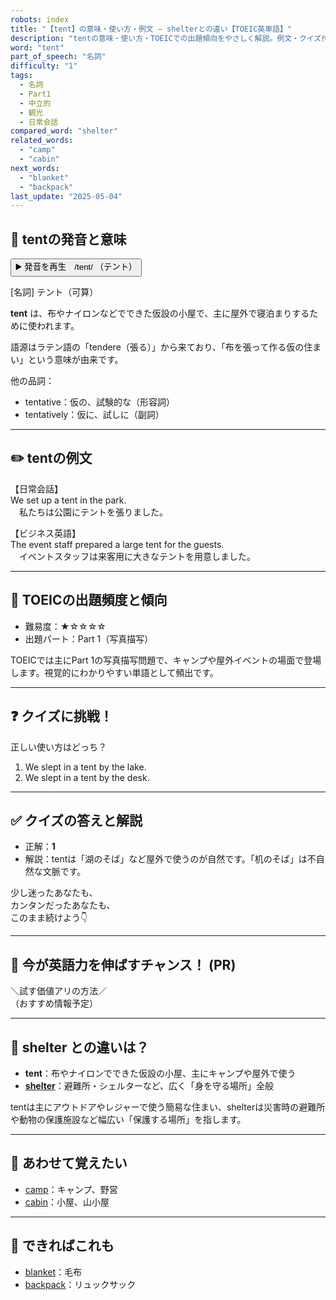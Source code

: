 ```yaml
---
robots: index
title: "【tent】の意味・使い方・例文 ― shelterとの違い【TOEIC英単語】"
description: "tentの意味・使い方・TOEICでの出題傾向をやさしく解説。例文・クイズ付きでshelterとの違いもわかりやすく学べます。"
word: "tent"
part_of_speech: "名詞"
difficulty: "1"
tags:
  - 名詞
  - Part1
  - 中立的
  - 観光
  - 日常会話
compared_word: "shelter"
related_words:
  - "camp"
  - "cabin"
next_words:
  - "blanket"
  - "backpack"
last_update: "2025-05-04"
---
```


## 🔰 tentの発音と意味

<button class="play-audio" onclick="playTTS('tent')">
  <span class="play-audio-main">
    ▶️ 発音を再生　/tent/
  </span>
  <span class="play-audio-sub">
    （テント）
  </span>
</button>

[名詞] テント（可算）

**tent** は、布やナイロンなどでできた仮設の小屋で、主に屋外で寝泊まりするために使われます。

語源はラテン語の「tendere（張る）」から来ており、「布を張って作る仮の住まい」という意味が由来です。

他の品詞：  
- tentative：仮の、試験的な（形容詞）
- tentatively：仮に、試しに（副詞）

---

## ✏️ tentの例文

【日常会話】  
We set up a tent in the park.  
　私たちは公園にテントを張りました。

【ビジネス英語】  
The event staff prepared a large tent for the guests.  
　イベントスタッフは来客用に大きなテントを用意しました。

---

## 🎯 TOEICの出題頻度と傾向

- 難易度：★☆☆☆☆
- 出題パート：Part 1（写真描写）

TOEICでは主にPart 1の写真描写問題で、キャンプや屋外イベントの場面で登場します。視覚的にわかりやすい単語として頻出です。

---

## ❓ クイズに挑戦！

正しい使い方はどっち？

1. We slept in a tent by the lake.  
2. We slept in a tent by the desk.

---

## ✅ クイズの答えと解説

- 正解：**1**
- 解説：tentは「湖のそば」など屋外で使うのが自然です。「机のそば」は不自然な文脈です。

少し迷ったあなたも、  
カンタンだったあなたも、  
このまま続けよう👇️

---

## 🚀 今が英語力を伸ばすチャンス！ (PR)

<div class="info-center">
＼試す価値アリの方法／<br>  
（おすすめ情報予定）
</div>

---

## 🤔  shelter との違いは？

- **tent**：布やナイロンでできた仮設の小屋、主にキャンプや屋外で使う
- **[shelter](/shelter)**：避難所・シェルターなど、広く「身を守る場所」全般

tentは主にアウトドアやレジャーで使う簡易な住まい、shelterは災害時の避難所や動物の保護施設など幅広い「保護する場所」を指します。

---

## 🧩 あわせて覚えたい

- [camp](/camp)：キャンプ、野営
- [cabin](/cabin)：小屋、山小屋

---

## 📖 できればこれも

- [blanket](/blanket)：毛布
- [backpack](/backpack)：リュックサック

<!-- cvid: aid00_bid19 -->
